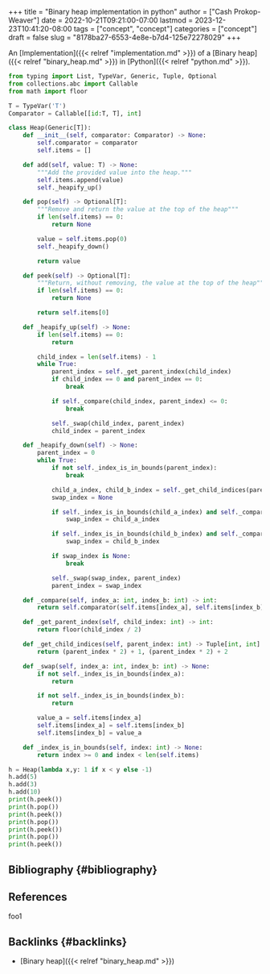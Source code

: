 +++
title = "Binary heap implementation in python"
author = ["Cash Prokop-Weaver"]
date = 2022-10-21T09:21:00-07:00
lastmod = 2023-12-23T10:41:20-08:00
tags = ["concept", "concept"]
categories = ["concept"]
draft = false
slug = "8178ba27-6553-4e8e-b7d4-125e72278029"
+++

An [Implementation]({{< relref "implementation.md" >}}) of a [Binary heap]({{< relref "binary_heap.md" >}}) in [Python]({{< relref "python.md" >}}).

```python
from typing import List, TypeVar, Generic, Tuple, Optional
from collections.abc import Callable
from math import floor

T = TypeVar('T')
Comparator = Callable[[id:T, T], int]

class Heap(Generic[T]):
    def __init__(self, comparator: Comparator) -> None:
        self.comparator = comparator
        self.items = []

    def add(self, value: T) -> None:
        """Add the provided value into the heap."""
        self.items.append(value)
        self._heapify_up()

    def pop(self) -> Optional[T]:
        """Remove and return the value at the top of the heap"""
        if len(self.items) == 0:
            return None

        value = self.items.pop(0)
        self._heapify_down()

        return value

    def peek(self) -> Optional[T]:
        """Return, without removing, the value at the top of the heap"""
        if len(self.items) == 0:
            return None

        return self.items[0]

    def _heapify_up(self) -> None:
        if len(self.items) == 0:
            return

        child_index = len(self.items) - 1
        while True:
            parent_index = self._get_parent_index(child_index)
            if child_index == 0 and parent_index == 0:
                break

            if self._compare(child_index, parent_index) <= 0:
                break

            self._swap(child_index, parent_index)
            child_index = parent_index

    def _heapify_down(self) -> None:
        parent_index = 0
        while True:
            if not self._index_is_in_bounds(parent_index):
                break

            child_a_index, child_b_index = self._get_child_indices(parent_index)
            swap_index = None

            if self._index_is_in_bounds(child_a_index) and self._compare(child_a_index, parent_index) > 0:
                swap_index = child_a_index

            if self._index_is_in_bounds(child_b_index) and self._compare(child_b_index, parent_index) > 0 and self._compare(child_b_index, child_a_index):
                swap_index = child_b_index

            if swap_index is None:
                break

            self._swap(swap_index, parent_index)
            parent_index = swap_index

    def _compare(self, index_a: int, index_b: int) -> int:
        return self.comparator(self.items[index_a], self.items[index_b])

    def _get_parent_index(self, child_index: int) -> int:
        return floor(child_index / 2)

    def _get_child_indices(self, parent_index: int) -> Tuple[int, int]:
        return (parent_index * 2) + 1, (parent_index * 2) + 2

    def _swap(self, index_a: int, index_b: int) -> None:
        if not self._index_is_in_bounds(index_a):
            return

        if not self._index_is_in_bounds(index_b):
            return

        value_a = self.items[index_a]
        self.items[index_a] = self.items[index_b]
        self.items[index_b] = value_a

    def _index_is_in_bounds(self, index: int) -> None:
        return index >= 0 and index < len(self.items)

h = Heap(lambda x,y: 1 if x < y else -1)
h.add(5)
h.add(3)
h.add(10)
print(h.peek())
print(h.pop())
print(h.peek())
print(h.pop())
print(h.peek())
print(h.pop())
print(h.peek())
```


## Bibliography {#bibliography}

## References

<style>.csl-entry{text-indent: -1.5em; margin-left: 1.5em;}</style><div class="csl-bib-body">
</div>

foo1


## Backlinks {#backlinks}

-   [Binary heap]({{< relref "binary_heap.md" >}})
